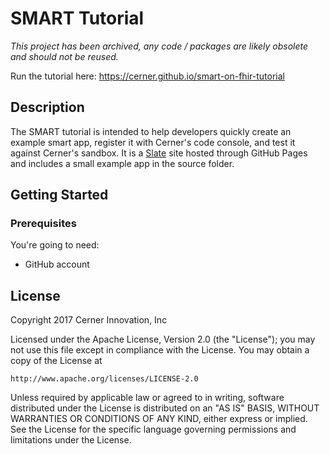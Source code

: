 # SMART Tutorial

*This project has been archived, any code / packages are likely obsolete and should not be reused.*

Run the tutorial here:
https://cerner.github.io/smart-on-fhir-tutorial

Description
------------
The SMART tutorial is intended to help developers quickly create an example smart app, register it with Cerner's code console, and test it against Cerner's sandbox. It is a [Slate](https://github.com/lord/slate) site hosted through GitHub Pages and includes a small example app in the source folder.

Getting Started
------------------------------

### Prerequisites

You're going to need:

 - GitHub account

License
------------------------------
Copyright 2017 Cerner Innovation, Inc

Licensed under the Apache License, Version 2.0 (the "License");
you may not use this file except in compliance with the License.
You may obtain a copy of the License at

    http://www.apache.org/licenses/LICENSE-2.0

Unless required by applicable law or agreed to in writing, software
distributed under the License is distributed on an "AS IS" BASIS,
WITHOUT WARRANTIES OR CONDITIONS OF ANY KIND, either express or implied.
See the License for the specific language governing permissions and
limitations under the License.
